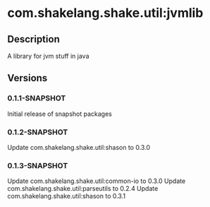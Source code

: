 # com.shakelang.shake.util:jvmlib

## Description

A library for jvm stuff in java

## Versions

### 0.1.1-SNAPSHOT

Initial release of snapshot packages

### 0.1.2-SNAPSHOT

Update com.shakelang.shake.util:shason to 0.3.0

### 0.1.3-SNAPSHOT

Update com.shakelang.shake.util:common-io to 0.3.0
Update com.shakelang.shake.util:parseutils to 0.2.4
Update com.shakelang.shake.util:shason to 0.3.1